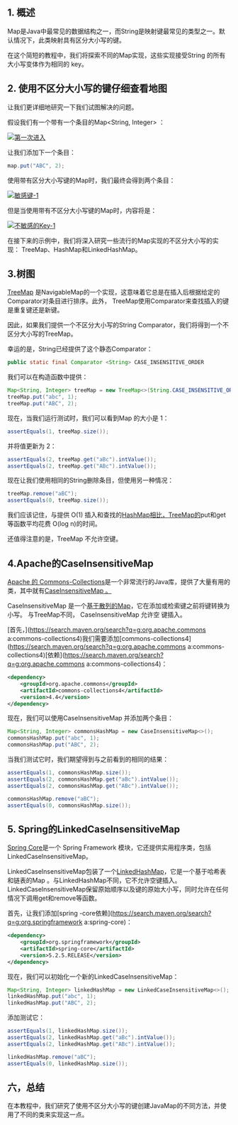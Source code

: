 ## 1. 概述

Map是Java中最常见的数据结构之一，而String是映射键最常见的类型之一。默认情况下，此类映射具有区分大小写的键。

在这个简短的教程中，我们将探索不同的Map实现，这些实现接受String 的所有大小写变体作为相同的 key。

## 2. 使用不区分大小写的键仔细查看地图

让我们更详细地研究一下我们试图解决的问题。

假设我们有一个带有一个条目的Map<String, Integer> ：

[![第一次进入](https://www.baeldung.com/wp-content/uploads/2020/04/firstEntry-300x57.png)](https://www.baeldung.com/wp-content/uploads/2020/04/firstEntry.png)

让我们添加下一个条目：

```java
map.put("ABC", 2);
```

使用带有区分大小写键的Map时，我们最终会得到两个条目：

[![敏感键-1](https://www.baeldung.com/wp-content/uploads/2020/04/sensetiveKey-1-300x82.png)](https://www.baeldung.com/wp-content/uploads/2020/04/sensetiveKey-1.png)

但是当使用带有不区分大小写键的Map时，内容将是：

[![不敏感的Key-1](https://www.baeldung.com/wp-content/uploads/2020/04/insensetiveKey-1-300x57.png)](https://www.baeldung.com/wp-content/uploads/2020/04/insensetiveKey-1.png)

在接下来的示例中，我们将深入研究一些流行的Map实现的不区分大小写的实现： TreeMap、HashMap和LinkedHashMap。

## 3.树图

[TreeMap](https://www.baeldung.com/java-treemap) 是NavigableMap的一个实现，这意味着它总是在插入后根据给定的Comparator对条目进行排序。此外， TreeMap使用Comparator来查找插入的键是重复键还是新键。

因此，如果我们提供一个不区分大小写的String Comparator，我们将得到一个不区分大小写的TreeMap。

幸运的是，String已经提供了这个静态Comparator：

```java
public static final Comparator <String> CASE_INSENSITIVE_ORDER
```

我们可以在构造函数中提供：

```java
Map<String, Integer> treeMap = new TreeMap<>(String.CASE_INSENSITIVE_ORDER);
treeMap.put("abc", 1);
treeMap.put("ABC", 2);
```

现在，当我们运行测试时，我们可以看到Map 的大小是 1：

```java
assertEquals(1, treeMap.size());
```

并将值更新为 2：

```java
assertEquals(2, treeMap.get("aBc").intValue());
assertEquals(2, treeMap.get("ABc").intValue());
```

现在让我们使用相同的String删除条目，但使用另一种情况：

```java
treeMap.remove("aBC");
assertEquals(0, treeMap.size());
```

我们应该记住，与提供 O(1) 插入和查找的[HashMap](https://www.baeldung.com/java-treemap-vs-hashmap)[相比，](https://www.baeldung.com/java-treemap-vs-hashmap)[TreeMap的](https://www.baeldung.com/java-treemap-vs-hashmap)put和get等函数平均花费 O(log n)的时间。

还值得注意的是，TreeMap 不允许空键。

## 4.Apache的CaseInsensitiveMap

[Apache 的 Commons-Collections](https://github.com/apache/commons-collections)是一个非常流行的Java库，提供了大量有用的类，其中就有[CaseInsensitiveMap 。](https://commons.apache.org/proper/commons-collections/apidocs/org/apache/commons/collections4/map/CaseInsensitiveMap.html)

CaseInsensitiveMap 是一个[基于散列的Map](https://www.baeldung.com/java-hashmap)，它在添加或检索键之前将键转换为小写。 与TreeMap不同， CaseInsensitiveMap 允许空 键插入。

[首先，](https://search.maven.org/search?q=g:org.apache.commons a:commons-collections4)我们需要添加[commons-collections4](https://search.maven.org/search?q=g:org.apache.commons a:commons-collections4)[依赖](https://search.maven.org/search?q=g:org.apache.commons a:commons-collections4)：

```xml
<dependency>
    <groupId>org.apache.commons</groupId>
    <artifactId>commons-collections4</artifactId>
    <version>4.4</version>
</dependency>
```

现在，我们可以使用CaseInsensitiveMap 并添加两个条目：

```java
Map<String, Integer> commonsHashMap = new CaseInsensitiveMap<>();
commonsHashMap.put("abc", 1);
commonsHashMap.put("ABC", 2);
```

当我们测试它时，我们期望得到与之前看到的相同的结果：

```java
assertEquals(1, commonsHashMap.size());
assertEquals(2, commonsHashMap.get("aBc").intValue());
assertEquals(2, commonsHashMap.get("ABc").intValue());

commonsHashMap.remove("aBC");
assertEquals(0, commonsHashMap.size());
```

## 5. Spring的LinkedCaseInsensitiveMap

[Spring Core](https://github.com/spring-projects/spring-framework/tree/master/spring-core)是一个 Spring Framework 模块，它还提供实用程序类，包括LinkedCaseInsensitiveMap。

LinkedCaseInsensitiveMap包装了一个[LinkedHashMap](https://www.baeldung.com/java-linked-hashmap)，它是一个基于哈希表和链表的Map 。与LinkedHashMap不同，它不允许空键插入。LinkedCaseInsensitiveMap保留原始顺序以及键的原始大小写，同时允许在任何情况下调用get和remove等函数。

首先，让我们添加[spring -core依赖](https://search.maven.org/search?q=g:org.springframework a:spring-core)：

```xml
<dependency>
    <groupId>org.springframework</groupId>
    <artifactId>spring-core</artifactId>
    <version>5.2.5.RELEASE</version>
</dependency>
```

现在，我们可以初始化一个新的LinkedCaseInsensitiveMap：

```java
Map<String, Integer> linkedHashMap = new LinkedCaseInsensitiveMap<>();
linkedHashMap.put("abc", 1);
linkedHashMap.put("ABC", 2);
```

添加测试它：

```java
assertEquals(1, linkedHashMap.size());
assertEquals(2, linkedHashMap.get("aBc").intValue());
assertEquals(2, linkedHashMap.get("ABc").intValue());

linkedHashMap.remove("aBC");
assertEquals(0, linkedHashMap.size());
```

## 六，总结

在本教程中，我们研究了使用不区分大小写的键创建JavaMap的不同方法，并使用了不同的类来实现这一点。